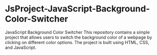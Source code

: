 # JsProject-JavaScript-Background-Color-Switcher
JavaScript Background Color Switcher This repository contains a simple project that allows users to switch the background color of a webpage by clicking on different color options. The project is built using HTML, CSS, and JavaScript.
